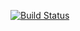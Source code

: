 [![Build Status](https://travis-ci.org/dimorinny/ethereum-verefied-contracts-list.svg?branch=master)](https://travis-ci.org/dimorinny/ethereum-verefied-contracts-list)
